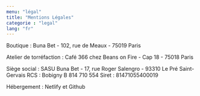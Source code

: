 ```yaml
---
menu: "légal"
title: "Mentions Légales"
categorie : "legal"
lang: "fr"
---
```

Boutique : Buna Bet - 102, rue de Meaux - 75019 Paris

Atelier de torréfaction : Café 366 chez Beans on Fire - Cap 18 - 75018 Paris

Siège social :
SASU Buna Bet - 17, rue Roger Salengro - 93310 Le Pré Saint-Gervais
RCS : Bobigny B 814 710 554
Siret : 81471055400019


Hébergement : Netlify et Github
